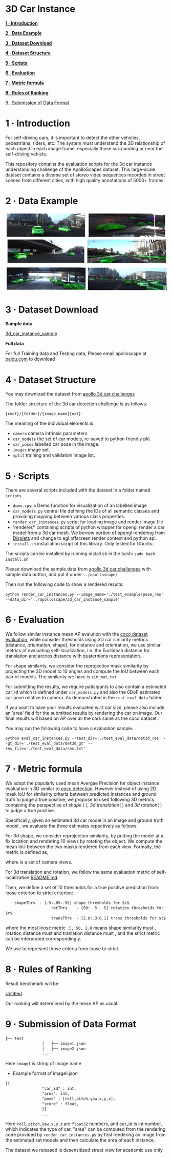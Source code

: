 # 3D Car Instance

[**1 · Introduction**](3D%20Car%20Instance%20f1daa65f4c9449969f171f73a6047705.md) 

[**2 · Data Example**](3D%20Car%20Instance%20f1daa65f4c9449969f171f73a6047705.md) 

[**3 · Dataset Download**](3D%20Car%20Instance%20f1daa65f4c9449969f171f73a6047705.md) 

[**4 · Dataset Structure**](3D%20Car%20Instance%20f1daa65f4c9449969f171f73a6047705.md) 

[**5 · Scripts**](3D%20Car%20Instance%20f1daa65f4c9449969f171f73a6047705.md) 

[**6 · Evaluation**](3D%20Car%20Instance%20f1daa65f4c9449969f171f73a6047705.md)

[**7 · Metric formula**](3D%20Car%20Instance%20f1daa65f4c9449969f171f73a6047705.md) 

[**8 · Rules of Ranking**](3D%20Car%20Instance%20f1daa65f4c9449969f171f73a6047705.md) 

[9 · Submission of Data Format](3D%20Car%20Instance%20f1daa65f4c9449969f171f73a6047705.md) 

# **1 · Introduction**

For self-driving cars, it is important to detect the other vehicles, pedestrians, riders, etc. The system must understand the 3D relationship of each object in each image frame, especially those surrounding or near the self-driving vehicle.

This repository contains the evaluation scripts for the 3d car instance understanding challenge of the ApolloScapes dataset. This large-scale dataset contains a diverse set of stereo video sequences recorded in street scenes from different cities, with high quality annotations of 5000+ frames.

# **2 · Data Example**

![3D%20Car%20Instance%20f1daa65f4c9449969f171f73a6047705/datasets-car-instance_1e0382e.png](3D%20Car%20Instance%20f1daa65f4c9449969f171f73a6047705/datasets-car-instance_1e0382e.png)

# **3 · Dataset Download**

**Sample data**

[3d_car_instance_sample](https://ad-apolloscape.cdn.bcebos.com/3d_car_instance_sample.tar.gz)

**Full data**

For full Training data and Testing data, Please email apolloscape at [baidu.com](http://baidu.com) to download

# **4 · Dataset Structure**

You may download the dataset from [apollo 3d car challenges](http://apolloscape.auto/ECCV/challenge.html)

The folder structure of the 3d car detection challenge is as follows:

```
{root}/{folder}/{image_name}{ext}

```

The meaning of the individual elements is:

- `camera` camera intrinsic parameters.
- `car_models` the set of car models, re-saved to python friendly pkl.
- `car_poses` labelled car pose in the image.
- `images` image set.
- `split` training and validation image list.

# **5 · Scripts**

There are several scripts included with the dataset in a folder named `scripts`

- `demo.ipynb` Demo function for visualization of an labelled image
- `car_models.py` central file defining the IDs of all semantic classes and providing mapping between various class properties.
- `render_car_instances.py` script for loading image and render image file
- 'renderer/' containing scripts of python wrapper for opengl render a car model from a 3d car mesh. We borrow portion of opengl rendering from [Displets](http://www.cvlibs.net/projects/displets/) and change to egl offscreen render context and python api.
- `install.sh` installation script of this library. Only tested for Ubuntu.

The scripts can be installed by running install.sh in the bash: `sudo bash install.sh`

Please download the sample data from [apollo 3d car challenges](http://apolloscape.auto/ECCV/challenge.html) with sample data button, and put it under `../apolloscape/`

Then run the following code to show a rendered results:

```
python render_car_instances.py --image_name='./test_example/pose_res' --data_dir='../apolloscape/3d_car_instance_sample'
```

# **6 · Evaluation**

We follow similar instance mean AP evalution with the [coco dataset evaluation](https://github.com/cocodataset/cocoapi), while consider thresholds using 3D car simlarity metrics (distance, orientation, shape), for distance and orientation, we use similar metrics of evaluating self-localization, i.e. the Euclidean distance for translation and arccos distance with quaternions representation.

For shape similarity, we consider the reprojection mask similarity by projecting the 3D model to 10 angles and compute the IoU between each pair of models. The similarity we have is `sim_mat.txt`

For submitting the results, we require paticipants to also contain a estimated car_id which is defined under `car_models.py` and also the 6DoF estimated car pose relative to camera. As demonstrated in the `test_eval_data` folder.

If you want to have your results evaluated w.r.t car size, please also include an 'area' field for the submitted results by rendering the car on image. Our final results will based on AP over all the cars same as the coco dataset.

You may run the following code to have a evaluation sample.

```
python eval_car_instances.py --test_dir='./test_eval_data/det3d_res' --gt_dir='./test_eval_data/det3d_gt' --res_file='./test_eval_data/res.txt'
```

# **7 · Metric formula**

We adopt the popularly used mean Avergae Precision for object instance evaluation in 3D similar to [coco detection](http://cocodataset.org/#detection-eval). However instead of using 2D mask IoU for similarity criteria between predicted instances and ground truth to judge a true positive, we propose to used following 3D metrics containing the perspective of *shape* ( ), *3d translation*( ) and *3d rotation*( ) to judge a true positive.

Specifically, given an estimated 3d car model in an image  and ground truth model , we evaluate the three estimates repectively as follows:

For 3d shape, we consider reprojection similarity, by putting the model at a fix location and rendering 10 views by rotating the object. We compute the mean IoU between the two masks rendered from each view. Formally, the metric is defined as,

where  is a set of camera views.

For 3d translation and rotation, we follow the same evaluation metric of self-localization [README.md](https://github.com/ApolloScapeAuto/dataset-api/blob/master/self_localization/README.md).

Then, we define a set of 10 thresholds for a true positive prediction from loose criterion to strict criterion:

```
    shapeThrs  - [.5:.05:.95] shape thresholds for $s$
                    rotThrs    - [50:  5:  5] rotation thresholds for $r$
                    transThrs  - [2.8:.3:0.1] trans thresholds for $t$

```

where the most loose metric `.5, 50, 2.8` means shape similarity must , rotation distance must  and tranlation distance must , and the strict metric can be interprated correspondingly.

We use  to represent those criteria from loose to strict.

# **8 · Rules of Ranking**

Result benchmark will be:

[Untitled](3D%20Car%20Instance%20f1daa65f4c9449969f171f73a6047705/Untitled%20Database%20ac456015aa5d4294912fa12af2df0b51.csv)

Our ranking will determined by the mean AP as usual.

# 9 · Submission of Data Format

```
├── test
                │   ├── image1.json
                │   ├── image2.json
                ...
```

Here `image1` is string of image name

- Example format of image1.json

```
[{
                "car_id" : int,
                "area": int,
                "pose" : [roll,pitch,yaw,x,y,z],
                "score" : float,
                }]
                ...
```

Here `roll,pitch,yaw,x,y,z` are `float32` numbers, and car_id is int number, which indicates the type of car. "area" can be computed from the rendering code provided by `render_car_instances.py` by first rendering an image from the estimated set models and then calculate the area of each instance.

The dataset we released is desensitized street view for academic use only.